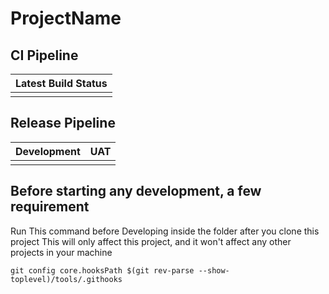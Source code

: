 # ProjectName

## CI Pipeline

| Latest Build Status   |
| ------------- 
|| 

## Release Pipeline

| Development   | UAT |
| ------------- | ------------- |
| | |


## Before starting any development, a few requirement

Run This command before Developing inside the folder after you clone this project
This will only affect this project, and it won't affect any other projects in your machine

```
git config core.hooksPath $(git rev-parse --show-toplevel)/tools/.githooks

```
